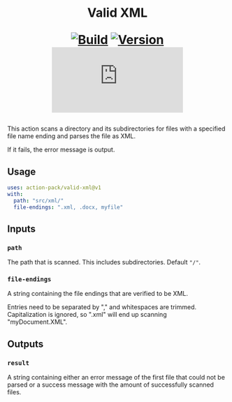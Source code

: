 <h1 align="center">Valid XML<br />
<div align="center">
  
  [![Build](https://github.com/action-pack/valid-xml/actions/workflows/build.yml/badge.svg)](https://github.com/action-pack/valid-xml/)
  [![Version](https://img.shields.io/github/v/tag/action-pack/valid-xml?label=version&sort=semver&color=066da5)](https://github.com/marketplace/actions/valid-xml)
  [![Size](https://img.shields.io/github/size/action-pack/valid-xml/dist/index.js?branch=release/v1.01&label=size&color=066da5)](https://github.com/action-pack/valid-xml/)
  
</div></h1>

This action scans a directory and its subdirectories for files with a specified file name ending and parses the file as XML.

If it fails, the error message is output.

## Usage

```yaml
uses: action-pack/valid-xml@v1
with:
  path: "src/xml/"
  file-endings: ".xml, .docx, myfile"
```

## Inputs

### `path`

The path that is scanned. This includes subdirectories. Default `"/"`.

### `file-endings`

A string containing the file endings that are verified to be XML.

Entries need to be separated by "," and whitespaces are trimmed. Capitalization is ignored, so ".xml" will end up scanning "myDocument.XML".

## Outputs

### `result`

A string containing either an error message of the first file that could not be parsed or a success message with the amount of successfully scanned files.
